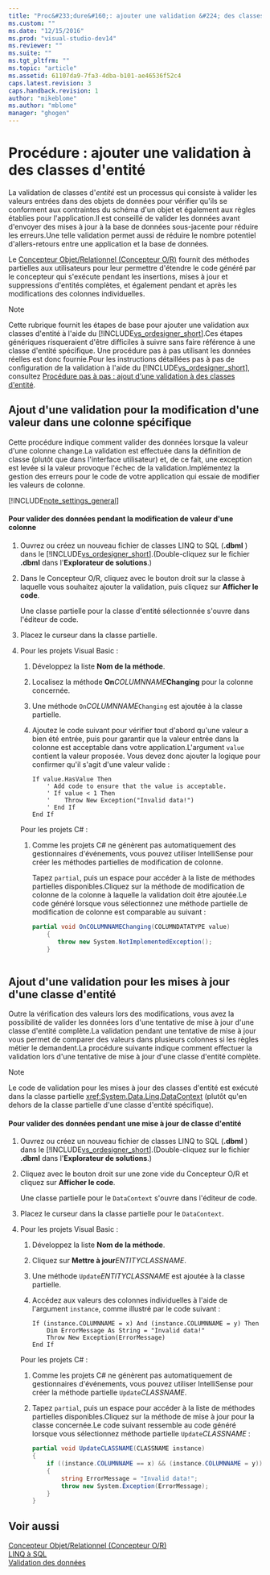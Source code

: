 ```yaml
---
title: "Proc&#233;dure&#160;: ajouter une validation &#224; des classes d&#39;entit&#233; | Microsoft Docs"
ms.custom: ""
ms.date: "12/15/2016"
ms.prod: "visual-studio-dev14"
ms.reviewer: ""
ms.suite: ""
ms.tgt_pltfrm: ""
ms.topic: "article"
ms.assetid: 61107da9-7fa3-4dba-b101-ae46536f52c4
caps.latest.revision: 3
caps.handback.revision: 1
author: "mikeblome"
ms.author: "mblome"
manager: "ghogen"
---
```

# Proc&#233;dure&#160;: ajouter une validation &#224; des classes d&#39;entit&#233;
La validation de classes d'*entité* est un processus qui consiste à valider les valeurs entrées dans des objets de données pour vérifier qu'ils se conforment aux contraintes du schéma d'un objet et également aux règles établies pour l'application.Il est conseillé de valider les données avant d'envoyer des mises à jour à la base de données sous\-jacente pour réduire les erreurs.Une telle validation permet aussi de réduire le nombre potentiel d'allers\-retours entre une application et la base de données.  
  
 Le [Concepteur Objet\/Relationnel \(Concepteur O\/R\)](../data-tools/linq-to-sql-tools-in-visual-studio2.md) fournit des méthodes partielles aux utilisateurs pour leur permettre d'étendre le code généré par le concepteur qui s'exécute pendant les insertions, mises à jour et suppressions d'entités complètes, et également pendant et après les modifications des colonnes individuelles.  
  
> [!NOTE]
>  Cette rubrique fournit les étapes de base pour ajouter une validation aux classes d'entité à l'aide du [!INCLUDE[vs_ordesigner_short](../data-tools/includes/vs_ordesigner_short_md.md)].Ces étapes génériques risqueraient d'être difficiles à suivre sans faire référence à une classe d'entité spécifique. Une procédure pas à pas utilisant les données réelles est donc fournie.Pour les instructions détaillées pas à pas de configuration de la validation à l'aide du [!INCLUDE[vs_ordesigner_short](../data-tools/includes/vs_ordesigner_short_md.md)], consultez [Procédure pas à pas : ajout d'une validation à des classes d'entité](../Topic/Walkthrough:%20Adding%20Validation%20to%20Entity%20Classes.md).  
  
## Ajout d'une validation pour la modification d'une valeur dans une colonne spécifique  
 Cette procédure indique comment valider des données lorsque la valeur d'une colonne change.La validation est effectuée dans la définition de classe \(plutôt que dans l'interface utilisateur\) et, de ce fait, une exception est levée si la valeur provoque l'échec de la validation.Implémentez la gestion des erreurs pour le code de votre application qui essaie de modifier les valeurs de colonne.  
  
 [!INCLUDE[note_settings_general](../data-tools/includes/note_settings_general_md.md)]  
  
#### Pour valider des données pendant la modification de valeur d'une colonne  
  
1.  Ouvrez ou créez un nouveau fichier de classes LINQ to SQL \(**.dbml** \) dans le [!INCLUDE[vs_ordesigner_short](../data-tools/includes/vs_ordesigner_short_md.md)].\(Double\-cliquez sur le fichier **.dbml** dans l'**Explorateur de solutions**.\)  
  
2.  Dans le Concepteur O\/R, cliquez avec le bouton droit sur la classe à laquelle vous souhaitez ajouter la validation, puis cliquez sur **Afficher le code**.  
  
     Une classe partielle pour la classe d'entité sélectionnée s'ouvre dans l'éditeur de code.  
  
3.  Placez le curseur dans la classe partielle.  
  
4.  Pour les projets Visual Basic :  
  
    1.  Développez la liste **Nom de la méthode**.  
  
    2.  Localisez la méthode **On***COLUMNNAME***Changing** pour la colonne concernée.  
  
    3.  Une méthode `On`*COLUMNNAME*`Changing` est ajoutée à la classe partielle.  
  
    4.  Ajoutez le code suivant pour vérifier tout d'abord qu'une valeur a bien été entrée, puis pour garantir que la valeur entrée dans la colonne est acceptable dans votre application.L'argument `value` contient la valeur proposée. Vous devez donc ajouter la logique pour confirmer qu'il s'agit d'une valeur valide :  
  
        ```vb#  
        If value.HasValue Then  
            ' Add code to ensure that the value is acceptable.  
            ' If value < 1 Then  
            '    Throw New Exception("Invalid data!")  
            ' End If  
        End If  
        ```  
  
     Pour les projets C\# :  
  
    1.  Comme les projets C\# ne génèrent pas automatiquement des gestionnaires d'événements, vous pouvez utiliser IntelliSense pour créer les méthodes partielles de modification de colonne.  
  
         Tapez `partial`, puis un espace pour accéder à la liste de méthodes partielles disponibles.Cliquez sur la méthode de modification de colonne de la colonne à laquelle la validation doit être ajoutée.Le code généré lorsque vous sélectionnez une méthode partielle de modification de colonne est comparable au suivant :  
  
        ```c#  
        partial void OnCOLUMNNAMEChanging(COLUMNDATATYPE value)  
            {  
               throw new System.NotImplementedException();  
            }  
  
        ```  
  
## Ajout d'une validation pour les mises à jour d'une classe d'entité  
 Outre la vérification des valeurs lors des modifications, vous avez la possibilité de valider les données lors d'une tentative de mise à jour d'une classe d'entité complète.La validation pendant une tentative de mise à jour vous permet de comparer des valeurs dans plusieurs colonnes si les règles métier le demandent.La procédure suivante indique comment effectuer la validation lors d'une tentative de mise à jour d'une classe d'entité complète.  
  
> [!NOTE]
>  Le code de validation pour les mises à jour des classes d'entité est exécuté dans la classe partielle <xref:System.Data.Linq.DataContext> \(plutôt qu'en dehors de la classe partielle d'une classe d'entité spécifique\).  
  
#### Pour valider des données pendant une mise à jour de classe d'entité  
  
1.  Ouvrez ou créez un nouveau fichier de classes LINQ to SQL \(**.dbml** \) dans le [!INCLUDE[vs_ordesigner_short](../data-tools/includes/vs_ordesigner_short_md.md)].\(Double\-cliquez sur le fichier **.dbml** dans l'**Explorateur de solutions**.\)  
  
2.  Cliquez avec le bouton droit sur une zone vide du Concepteur O\/R et cliquez sur **Afficher le code**.  
  
     Une classe partielle pour le `DataContext` s'ouvre dans l'éditeur de code.  
  
3.  Placez le curseur dans la classe partielle pour le `DataContext`.  
  
4.  Pour les projets Visual Basic :  
  
    1.  Développez la liste **Nom de la méthode**.  
  
    2.  Cliquez sur **Mettre à jour***ENTITYCLASSNAME*.  
  
    3.  Une méthode `Update`*ENTITYCLASSNAME* est ajoutée à la classe partielle.  
  
    4.  Accédez aux valeurs des colonnes individuelles à l'aide de l'argument `instance`, comme illustré par le code suivant :  
  
        ```vb#  
        If (instance.COLUMNNAME = x) And (instance.COLUMNNAME = y) Then  
            Dim ErrorMessage As String = "Invalid data!"  
            Throw New Exception(ErrorMessage)  
        End If  
        ```  
  
     Pour les projets C\# :  
  
    1.  Comme les projets C\# ne génèrent pas automatiquement de gestionnaires d'événements, vous pouvez utiliser IntelliSense pour créer la méthode partielle `Update`*CLASSNAME*.  
  
    2.  Tapez `partial`, puis un espace pour accéder à la liste de méthodes partielles disponibles.Cliquez sur la méthode de mise à jour pour la classe concernée.Le code suivant ressemble au code généré lorsque vous sélectionnez méthode partielle `Update`*CLASSNAME* :  
  
        ```c#  
        partial void UpdateCLASSNAME(CLASSNAME instance)  
        {  
            if ((instance.COLUMNNAME == x) && (instance.COLUMNNAME = y))  
            {  
                string ErrorMessage = "Invalid data!";  
                throw new System.Exception(ErrorMessage);  
            }  
        }  
        ```  
  
## Voir aussi  
 [Concepteur Objet\/Relationnel \(Concepteur O\/R\)](../data-tools/linq-to-sql-tools-in-visual-studio2.md)   
 [LINQ à SQL](../Topic/LINQ%20to%20SQL.md)   
 [Validation des données](../Topic/Validating%20Data.md)